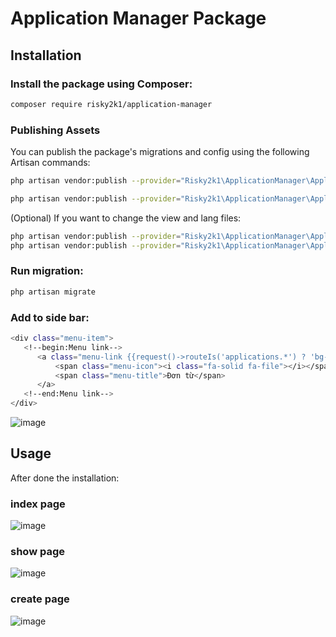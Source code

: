 # Application Manager Package

## Installation

### Install the package using Composer:

```bash
composer require risky2k1/application-manager
```

### Publishing Assets
You can publish the package's migrations and config using the following Artisan commands:

```bash
php artisan vendor:publish --provider="Risky2k1\ApplicationManager\ApplicationManagerServiceProvider" --tag="migrations"
```
```bash
php artisan vendor:publish --provider="Risky2k1\ApplicationManager\ApplicationManagerServiceProvider" --tag="config"
```

(Optional) If you want to change the view and lang files:

```bash
php artisan vendor:publish --provider="Risky2k1\ApplicationManager\ApplicationManagerServiceProvider" --tag="views"
php artisan vendor:publish --provider="Risky2k1\ApplicationManager\ApplicationManagerServiceProvider" --tag="langs"
```
### Run migration:

```bash
php artisan migrate
```

### Add to side bar:

```bash
<div class="menu-item">
   <!--begin:Menu link-->
      <a class="menu-link {{request()->routeIs('applications.*') ? 'bg-success':''}}" href="{{route('applications.index',['type'=>config('application-manager.application.default')])}}">
          <span class="menu-icon"><i class="fa-solid fa-file"></i></span>
          <span class="menu-title">Đơn từ</span>
      </a>
   <!--end:Menu link-->
</div>
```
![image](https://github.com/risky2k1/application-manager/assets/97021417/1bc1a8cf-d6ac-4ab9-8967-f44390303a8d)

## Usage
After done the installation:
### index page
![image](https://github.com/risky2k1/application-manager/assets/97021417/49a49590-9883-44d1-9eb1-96401d2b538b)
### show page
![image](https://github.com/risky2k1/application-manager/assets/97021417/d15930ed-6093-49be-9ed7-cda1ef241461)
### create page
![image](https://github.com/risky2k1/application-manager/assets/97021417/25605c2c-3235-4ca5-89a0-313c2d5e32e8)




